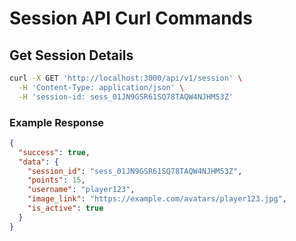 # Session API Curl Commands

## Get Session Details

```bash
curl -X GET 'http://localhost:3000/api/v1/session' \
  -H 'Content-Type: application/json' \
  -H 'session-id: sess_01JN9GSR61SQ78TAQW4NJHM53Z'
```

### Example Response

```json
{
  "success": true,
  "data": {
    "session_id": "sess_01JN9GSR61SQ78TAQW4NJHM53Z",
    "points": 15,
    "username": "player123",
    "image_link": "https://example.com/avatars/player123.jpg",
    "is_active": true
  }
}
```
